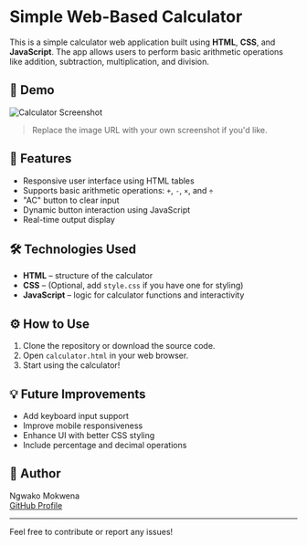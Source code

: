 # Simple Web-Based Calculator

This is a simple calculator web application built using **HTML**, **CSS**, and **JavaScript**. The app allows users to perform basic arithmetic operations like addition, subtraction, multiplication, and division.

## 📸 Demo

![Calculator Screenshot](https://via.placeholder.com/400x300.png?text=Calculator+UI)

> Replace the image URL with your own screenshot if you'd like.

## 🚀 Features

- Responsive user interface using HTML tables
- Supports basic arithmetic operations: `+`, `-`, `×`, and `÷`
- "AC" button to clear input
- Dynamic button interaction using JavaScript
- Real-time output display

## 🛠️ Technologies Used

- **HTML** – structure of the calculator
- **CSS** – (Optional, add `style.css` if you have one for styling)
- **JavaScript** – logic for calculator functions and interactivity


## ⚙️ How to Use

1. Clone the repository or download the source code.
2. Open `calculator.html` in your web browser.
3. Start using the calculator!

## 💡 Future Improvements

- Add keyboard input support
- Improve mobile responsiveness
- Enhance UI with better CSS styling
- Include percentage and decimal operations

## 👤 Author

Ngwako Mokwena  
[GitHub Profile](https://github.com/Ianwesley882)

---

Feel free to contribute or report any issues!


